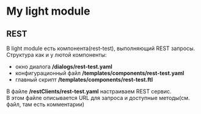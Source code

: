 # My light module

## REST
В light module есть компонента(rest-test), выполняющий REST запросы.
Структура как и у лютой компоненты:
- окно диалога **/dialogs/rest-test.yaml**
- конфигурационный файл **/templates/components/rest-test.yaml**
- главный скрипт **/templates/components/rest-test.ftl**

В файле **/restClients/rest-test.yaml** настраиваем REST сервис.  
В этом файле описывается URL для запроса и доступные методы(см. файл, там есть комментарии)

